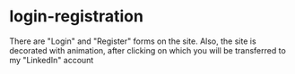 # login-registration
There are "Login" and "Register" forms on the site. Also, the site is decorated with animation, after clicking on which you will be transferred to my "LinkedIn" account
